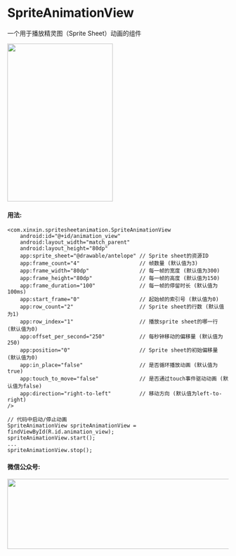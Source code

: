 # SpriteAnimationView
一个用于播放精灵图（Sprite Sheet）动画的组件

<img src="https://github.com/qianxin2016/SpriteAnimationView/blob/master/snapshot.gif" width="240" height="360" />

#### 用法:
```
<com.xinxin.spritesheetanimation.SpriteAnimationView
    android:id="@+id/animation_view"
    android:layout_width="match_parent"
    android:layout_height="80dp"
    app:sprite_sheet="@drawable/antelope" // Sprite sheet的资源ID
    app:frame_count="4"                   // 帧数量 (默认值为3)
    app:frame_width="80dp"                // 每一帧的宽度 (默认值为300)
    app:frame_height="80dp"               // 每一帧的高度 (默认值为150)
    app:frame_duration="100"              // 每一帧的停留时长 (默认值为100ms)
    app:start_frame="0"                   // 起始帧的索引号 (默认值为0)
    app:row_count="2"                     // Sprite sheet的行数 (默认值为1)
    app:row_index="1"                     // 播放sprite sheet的哪一行 (默认值为0)
    app:offset_per_second="250"           // 每秒钟移动的偏移量 (默认值为250)
    app:position="0"                      // Sprite sheet的初始偏移量 (默认值为0)
    app:in_place="false"                  // 是否循环播放动画 (默认值为true)
    app:touch_to_move="false"             // 是否通过touch事件驱动动画 (默认值为false)
    app:direction="right-to-left"         // 移动方向 (默认值为left-to-right)
/>

// 代码中启动/停止动画
SpriteAnimationView spriteAnimationView = findViewById(R.id.animation_view);
spriteAnimationView.start();
...
spriteAnimationView.stop();
```

#### 微信公众号:
<img src="https://github.com/qianxin2016/SpriteAnimationView/blob/master/wechat.png" width="560" height="160" />
